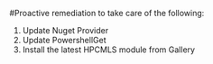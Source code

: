 #Proactive remediation to take care of the following: 

1. Update Nuget Provider
2. Update PowershellGet 
3. Install the latest HPCMLS module from Gallery 
